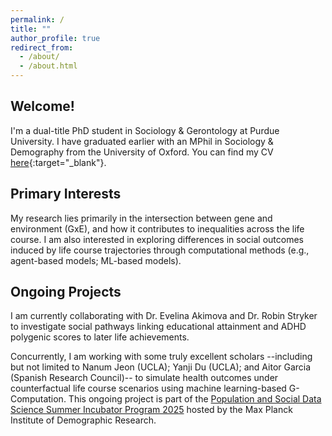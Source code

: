 ```yaml
---
permalink: /
title: ""
author_profile: true
redirect_from: 
  - /about/
  - /about.html
---
```


## Welcome!

I'm a dual-title PhD student in Sociology & Gerontology at Purdue University. I have graduated earlier with an MPhil in Sociology & Demography from the University of Oxford. You can find my CV [here](https://drive.google.com/file/d/1s6r-6Mf9gbDxRVyukUaMD_ue6AmeBFWU/view?usp=sharing){:target="_blank"}.


## Primary Interests

My research lies primarily in the intersection between gene and environment (GxE), and how it contributes to inequalities across the life course. I am also interested in exploring differences in social outcomes induced by life course trajectories through computational methods (e.g., agent-based models; ML-based models).

## Ongoing Projects

I am currently collaborating with Dr. Evelina Akimova and Dr. Robin Stryker to investigate social pathways linking educational attainment and ADHD polygenic scores to later life achievements. 

Concurrently, I am working with some truly excellent scholars --including but not limited to Nanum Jeon (UCLA); Yanji Du (UCLA); and Aitor Garcia (Spanish Research Council)-- to simulate health outcomes under counterfactual life course scenarios using machine learning-based G-Computation. This ongoing project is part of the [Population and Social Data Science Summer Incubator Program 2025](https://www.demogr.mpg.de/en/news_events_6123/news_press_releases_4630/news/population_and_social_data_science_summer_incubator_program_2025_14343) hosted by the Max Planck Institute of Demographic Research.

